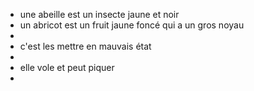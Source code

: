 - une abeille est un insecte jaune et noir
- un abricot est un fruit jaune foncé qui a un gros noyau
-
- c'est les mettre en mauvais état
-
- elle vole et peut piquer
-